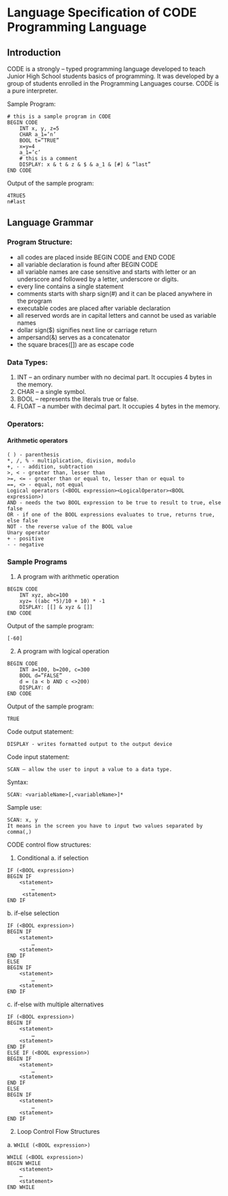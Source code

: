 # Language Specification of CODE Programming Language

## Introduction
CODE is a strongly – typed programming language developed to teach Junior High School students basics of 
programming. It was developed by a group of students enrolled in the Programming Languages course. CODE is a pure
interpreter.

Sample Program:
```
# this is a sample program in CODE
BEGIN CODE
	INT x, y, z=5 
	CHAR a_1=’n’ 
	BOOL t=”TRUE”
	x=y=4
	a_1=’c’
	# this is a comment
	DISPLAY: x & t & z & $ & a_1 & [#] & “last”
END CODE
```

Output of the sample program:
```
4TRUE5
n#last
```

## Language Grammar

### Program Structure:
- all codes are placed inside BEGIN CODE and END CODE
- all variable declaration is found after BEGIN CODE
- all variable names are case sensitive and starts with letter or an underscore and followed by a letter, underscore or digits. 
- every line contains a single statement
- comments starts with sharp sign(#) and it can be placed anywhere in the program 
- executable codes are placed after variable declaration
- all reserved words are in capital letters and cannot be used as variable names
- dollar sign($) signifies next line or carriage return
- ampersand(&) serves as a concatenator
- the square braces([]) are as escape code
### Data Types:
1. INT – an ordinary number with no decimal part. It occupies 4 bytes in the memory. 
2. CHAR – a single symbol. 
3. BOOL – represents the literals true or false.
4. FLOAT – a number with decimal part. It occupies 4 bytes in the memory.

### Operators:
#### Arithmetic operators
```
( ) - parenthesis
*, /, % - multiplication, division, modulo
+, - - addition, subtraction
>, < - greater than, lesser than
>=, <= - greater than or equal to, lesser than or equal to
==, <> - equal, not equal
Logical operators (<BOOL expression><LogicalOperator><BOOL expression>)
AND - needs the two BOOL expression to be true to result to true, else false
OR - if one of the BOOL expressions evaluates to true, returns true, else false
NOT - the reverse value of the BOOL value
Unary operator
+ - positive
- - negative
```

### Sample Programs
1. A program with arithmetic operation
```
BEGIN CODE
	INT xyz, abc=100
	xyz= ((abc *5)/10 + 10) * -1
	DISPLAY: [[] & xyz & []]
END CODE
```
Output of the sample program:
```
[-60]
```


2. A program with logical operation
```
BEGIN CODE
	INT a=100, b=200, c=300 
	BOOL d=”FALSE” 
	d = (a < b AND c <>200)
	DISPLAY: d
END CODE
```
Output of the sample program:
```
TRUE
```


Code output statement:
```
DISPLAY - writes formatted output to the output device
```

Code input statement:
```
SCAN – allow the user to input a value to a data type.
```

Syntax:
```
SCAN: <variableName>[,<variableName>]*
```

Sample use:
```
SCAN: x, y
It means in the screen you have to input two values separated by comma(,)
```

CODE control flow structures:
1. Conditional
a. if selection 
```
IF (<BOOL expression>)
BEGIN IF
	<statement>
		…
	 <statement>
END IF
```


b. if-else selection
```
IF (<BOOL expression>)
BEGIN IF
	<statement>
		…
	<statement>
END IF
ELSE
BEGIN IF 
	<statement>
		…
	<statement>
END IF
```

c. if-else with multiple alternatives
```
IF (<BOOL expression>)
BEGIN IF
	<statement>
		…
	<statement>
END IF
ELSE IF (<BOOL expression>)
BEGIN IF 
	<statement>
		…
	<statement>
END IF
ELSE
BEGIN IF 
	<statement>
		…
	<statement>
END IF
```


2. Loop Control Flow Structures

a. `WHILE (<BOOL expression>)`

```
WHILE (<BOOL expression>)
BEGIN WHILE
	<statement>
	…
	<statement>
END WHILE
```


